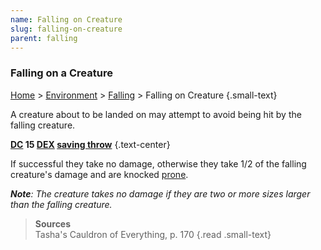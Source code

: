 ```yaml
---
name: Falling on Creature
slug: falling-on-creature
parent: falling
---
```

### Falling on a Creature
[Home](dm-operations-center) > [Environment](environment-menu) > [Falling](falling) > Falling on Creature {.small-text}

A creature about to be landed on may attempt to avoid being hit by the falling creature.

**[DC](difficulty-class) 15 [DEX](DEXTERITY) [saving throw](saving-throws)** {.text-center}

If successful they take no damage, otherwise they take 1/2 of the falling creature's damage and are knocked [prone](prone).

***Note**: The creature takes no damage if they are two or more sizes larger than the falling creature.*

> **Sources** <br/>
> Tasha's Cauldron of Everything, p. 170
{.read .small-text}
